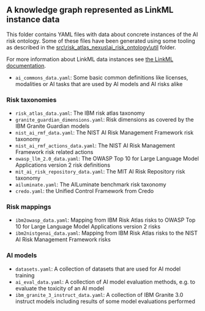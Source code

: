 ## A knowledge graph represented as LinkML instance data

This folder contains YAML files with data about concrete instances of the AI risk ontology.
Some of these files have been generated using some tooling as described in the [src\risk_atlas_nexus\ai_risk_ontology\util](../../ai_risk_ontology/util/README.md) folder.

For more information about LinkML data instances see [the LinkML documentation](https://linkml.io/linkml/intro/tutorial01.html#creating-and-validating-data).

- `ai_commons_data.yaml`: Some basic common definitions like licenses, modalities or AI tasks that are used by AI models and AI risks alike

### Risk taxonomies

- `risk_atlas_data.yaml`: The IBM risk atlas taxonomy
- `granite_guardian_dimensions.yaml`: Risk dimensions as covered by the IBM Granite Guardian models
- `nist_ai_rmf_data.yaml`: The NIST AI Risk Management Framework risk taxonomy
- `nist_ai_rmf_actions_data.yaml`: The NIST AI Risk Management Framework risk related actions
- `owasp_llm_2.0_data.yaml`: The OWASP Top 10 for Large Language Model Applications version 2 risk definitions
- `mit_ai_risk_repository_data.yaml`: The MIT AI Risk Repository risk taxonomy
- `ailuminate.yaml`: The AILuminate benchmark risk taxonomy
- `credo.yaml`: the Unified Control Framework from Credo

### Risk mappings

- `ibm2owasp_data.yaml`: Mapping from IBM Risk Atlas risks to OWASP Top 10 for Large Language Model Applications version 2 risks
- `ibm2nistgenai_data.yaml`: Mapping from IBM Risk Atlas risks to the NIST AI Risk Management Framework risks

### AI models

- `datasets.yaml`: A collection of datasets that are used for AI model training
- `ai_eval_data.yaml`: A collection of AI model evaluation methods, e.g. to evaluate the toxicity of an AI model
- `ibm_granite_3_instruct_data.yaml`: A collection of IBM Granite 3.0 instruct models including results of some model evaluations performed
